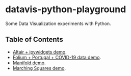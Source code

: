 # datavis-python-playground

Some Data Visualization experiments with Python.

## Table of Contents

- [Altair + ipywidgets demo](altair-plus-ipywidgets-demo).
- [Folium + Portugal + COVID-19 data demo](folium-portugal-covid19-demo).
- [Manifold demo](manifold-demo).
- [Marching Squares demo](marching-squares-demo).
